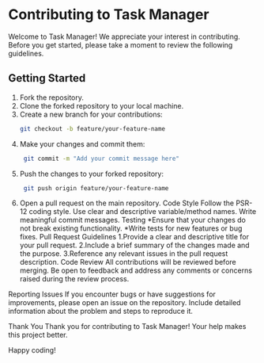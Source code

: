 # Contributing to Task Manager

Welcome to Task Manager! We appreciate your interest in contributing. Before you get started, please take a moment to review the following guidelines.

## Getting Started

1. Fork the repository.
2. Clone the forked repository to your local machine.
3. Create a new branch for your contributions:
   ```bash
   git checkout -b feature/your-feature-name
1. Make your changes and commit them:
   ```bash
    git commit -m "Add your commit message here"
2. Push the changes to your forked repository:
   ```bash
    git push origin feature/your-feature-name
3. Open a pull request on the main repository.
Code Style
Follow the PSR-12 coding style.
Use clear and descriptive variable/method names.
Write meaningful commit messages.
Testing
*Ensure that your changes do not break existing functionality.
*Write tests for new features or bug fixes.
Pull Request Guidelines
1.Provide a clear and descriptive title for your pull request.
2.Include a brief summary of the changes made and the purpose.
3.Reference any relevant issues in the pull request description.
Code Review
All contributions will be reviewed before merging. Be open to feedback and address any comments or concerns raised during the review process.

Reporting Issues
If you encounter bugs or have suggestions for improvements, please open an issue on the repository. Include detailed information about the problem and steps to reproduce it.

Thank You
Thank you for contributing to Task Manager! Your help makes this project better.

Happy coding!   


